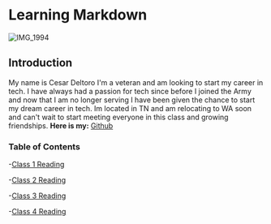 # Learning Markdown

![IMG_1994](https://user-images.githubusercontent.com/94384875/141853137-d91e9dd0-10d5-4a77-8874-bf71ca260ce9.JPG)

## Introduction

My name is Cesar Deltoro I'm a veteran and am looking to start my career in tech. I have always had a passion for tech since before I joined the Army and now that I am no longer serving I have been given the chance to start my dream career in tech. Im located in TN and am relocating to WA soon and can't wait to start meeting everyone in this class and growing friendships.
**Here is my:**  [Github](https://github.com/cesardeltoroc)

### Table of Contents

-[Class 1 Reading](class1.md)

-[Class 2 Reading](class2.md)

-[Class 3 Reading](class3.md)

-[Class 4 Reading](class4.md)
